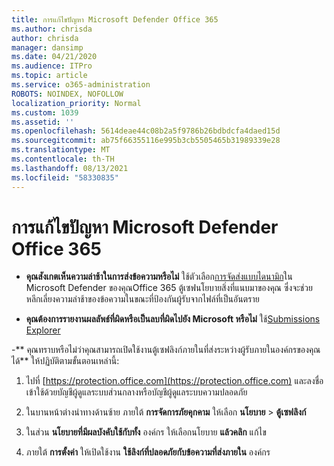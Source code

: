 ```yaml
---
title: การแก้ไขปัญหา Microsoft Defender Office 365
ms.author: chrisda
author: chrisda
manager: dansimp
ms.date: 04/21/2020
ms.audience: ITPro
ms.topic: article
ms.service: o365-administration
ROBOTS: NOINDEX, NOFOLLOW
localization_priority: Normal
ms.custom: 1039
ms.assetid: ''
ms.openlocfilehash: 5614deae44c08b2a5f9786b26bdbdcfa4daed15d
ms.sourcegitcommit: ab75f66355116e995b3cb5505465b31989339e28
ms.translationtype: MT
ms.contentlocale: th-TH
ms.lasthandoff: 08/13/2021
ms.locfileid: "58330835"
---
```

# <a name="troubleshooting-microsoft-defender-for-office-365"></a>การแก้ไขปัญหา Microsoft Defender Office 365

- **คุณสังเกตเห็นความล่าช้าในการส่งข้อความหรือไม่** ใช้ตัวเลือก[การจัดส่งแบบไดนามิก](https://docs.microsoft.com/microsoft-365/security/office-365-security/dynamic-delivery-and-previewing)ใน Microsoft Defender ของคุณOffice 365 ตู้เซฟนโยบายสิ่งที่แนบมาของคุณ ซึ่งจะช่วยหลีกเลี่ยงความล่าช้าของข้อความในขณะที่ป้องกันผู้รับจากไฟล์ที่เป็นอันตราย

- **คุณต้องการรายงานผลลัพธ์ที่ผิดหรือเป็นลบที่ผิดไปยัง Microsoft หรือไม่** ใช้[Submissions Explorer](https://protection.office.com/reportsubmission)

-** คุณทราบหรือไม่ว่าคุณสามารถเปิดใช้งานตู้เซฟลิงก์ภายในที่ส่งระหว่างผู้รับภายในองค์กรของคุณได้** ให้ปฏิบัติตามขั้นตอนเหล่านี้:

  1. ไปที่ [https://protection.office.com](https://protection.office.com) และลงชื่อเข้าใช้ด้วยบัญชีผู้ดูแลระบบส่วนกลางหรือบัญชีผู้ดูแลระบบความปลอดภัย

  2. ในบานหน้าต่างนําทางด้านซ้าย ภายใต้ **การจัดการภัยคุกคาม** ให้เลือก **นโยบาย** \> **ตู้เซฟลิงก์**

  3. ในส่วน **นโยบายที่มีผลบังคับใช้กับทั้ง** องค์กร ให้เลือกนโยบาย **แล้วคลิก** แก้ไข

  4. ภายใต้ **การตั้งค่า** ให้เปิดใช้งาน **ใช้ลิงก์ที่ปลอดภัยกับข้อความที่ส่งภายใน** องค์กร
